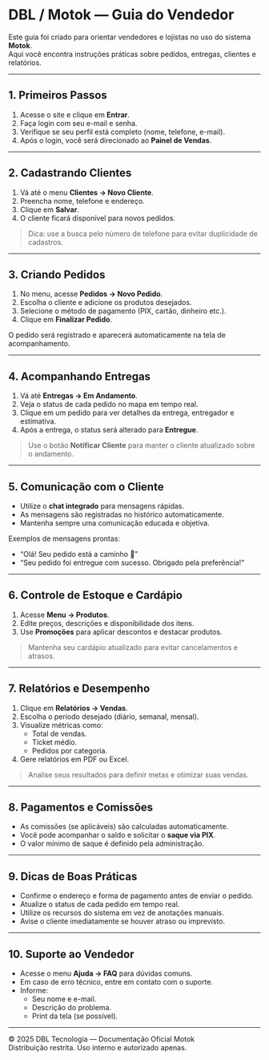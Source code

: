 # DBL / Motok — Guia do Vendedor

Este guia foi criado para orientar vendedores e lojistas no uso do sistema **Motok**.  
Aqui você encontra instruções práticas sobre pedidos, entregas, clientes e relatórios.

---

## 1. Primeiros Passos

1. Acesse o site e clique em **Entrar**.  
2. Faça login com seu e-mail e senha.  
3. Verifique se seu perfil está completo (nome, telefone, e-mail).  
4. Após o login, você será direcionado ao **Painel de Vendas**.  

---

## 2. Cadastrando Clientes

1. Vá até o menu **Clientes → Novo Cliente**.  
2. Preencha nome, telefone e endereço.  
3. Clique em **Salvar**.  
4. O cliente ficará disponível para novos pedidos.  

> Dica: use a busca pelo número de telefone para evitar duplicidade de cadastros.

---

## 3. Criando Pedidos

1. No menu, acesse **Pedidos → Novo Pedido**.  
2. Escolha o cliente e adicione os produtos desejados.  
3. Selecione o método de pagamento (PIX, cartão, dinheiro etc.).  
4. Clique em **Finalizar Pedido**.  

O pedido será registrado e aparecerá automaticamente na tela de acompanhamento.

---

## 4. Acompanhando Entregas

1. Vá até **Entregas → Em Andamento**.  
2. Veja o status de cada pedido no mapa em tempo real.  
3. Clique em um pedido para ver detalhes da entrega, entregador e estimativa.  
4. Após a entrega, o status será alterado para **Entregue**.  

> Use o botão **Notificar Cliente** para manter o cliente atualizado sobre o andamento.

---

## 5. Comunicação com o Cliente

- Utilize o **chat integrado** para mensagens rápidas.  
- As mensagens são registradas no histórico automaticamente.  
- Mantenha sempre uma comunicação educada e objetiva.  

Exemplos de mensagens prontas:  
- “Olá! Seu pedido está a caminho 🚗”  
- “Seu pedido foi entregue com sucesso. Obrigado pela preferência!”

---

## 6. Controle de Estoque e Cardápio

1. Acesse **Menu → Produtos**.  
2. Edite preços, descrições e disponibilidade dos itens.  
3. Use **Promoções** para aplicar descontos e destacar produtos.  

> Mantenha seu cardápio atualizado para evitar cancelamentos e atrasos.

---

## 7. Relatórios e Desempenho

1. Clique em **Relatórios → Vendas**.  
2. Escolha o período desejado (diário, semanal, mensal).  
3. Visualize métricas como:
   - Total de vendas.  
   - Ticket médio.  
   - Pedidos por categoria.  
4. Gere relatórios em PDF ou Excel.  

> Analise seus resultados para definir metas e otimizar suas vendas.

---

## 8. Pagamentos e Comissões

- As comissões (se aplicáveis) são calculadas automaticamente.  
- Você pode acompanhar o saldo e solicitar o **saque via PIX**.  
- O valor mínimo de saque é definido pela administração.  

---

## 9. Dicas de Boas Práticas

- Confirme o endereço e forma de pagamento antes de enviar o pedido.  
- Atualize o status de cada pedido em tempo real.  
- Utilize os recursos do sistema em vez de anotações manuais.  
- Avise o cliente imediatamente se houver atraso ou imprevisto.  

---

## 10. Suporte ao Vendedor

- Acesse o menu **Ajuda → FAQ** para dúvidas comuns.  
- Em caso de erro técnico, entre em contato com o suporte.  
- Informe:
  - Seu nome e e-mail.  
  - Descrição do problema.  
  - Print da tela (se possível).  

---

© 2025 DBL Tecnologia — Documentação Oficial Motok  
Distribuição restrita. Uso interno e autorizado apenas.
